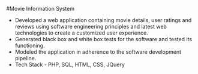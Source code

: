 #Movie Information System
* Developed a web application containing movie details, user ratings and reviews using software engineering principles and latest web technologies to create a customized user experience.
* Generated black box and white box tests for the software and tested its functioning.
* Modeled the application in adherence to the software development pipeline.
* Tech Stack - PHP, SQL, HTML, CSS, JQuery
